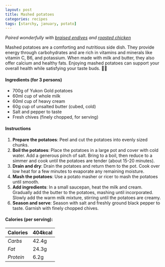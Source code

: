 ```yaml
---
layout: post
title: Mashed potatoes
categories: recipes
tags: [starchy, january, potato]
---
```


*Paired wonderfully with <a href="/recipes/braised-endives">braised endives</a> and <a href="/recipes/roasted-chicken">roasted chicken</a>*

Mashed potatoes are a comforting and nutritious side dish. They provide energy through carbohydrates and are rich in vitamins and minerals like vitamin C, B6, and potassium. When made with milk and butter, they also offer calcium and healthy fats. Enjoying mashed potatoes can support your overall health while satisfying your taste buds. 🥔✨

#### Ingredients (for 3 persons)
- 700g of Yukon Gold potatoes
- 60ml cup of whole milk
- 60ml cup of heavy cream
- 60g cup of unsalted butter (cubed, cold)
- Salt and pepper to taste
- Fresh chives (finely chopped, for serving)

#### Instructions

1. **Prepare the potatoes**: Peel and cut the potatoes into evenly sized chunks.
2. **Boil the potatoes**: Place the potatoes in a large pot and cover with cold water. Add a generous pinch of salt. Bring to a boil, then reduce to a simmer and cook until the potatoes are tender (about 15-20 minutes).
3. **Drain and dry**: Drain the potatoes and return them to the pot. Cook over low heat for a few minutes to evaporate any remaining moisture.
4. **Mash the potatoes**: Use a potato masher or ricer to mash the potatoes until smooth.
5. **Add ingredients**: In a small saucepan, heat the milk and cream. Gradually add the butter to the potatoes, mashing until incorporated. Slowly add the warm milk mixture, stirring until the potatoes are creamy.
6. **Season and serve**: Season with salt and freshly ground black pepper to taste. Garnish with finely chopped chives.

#### Calories (per serving):

| **Calories** | 404kcal |
| ----------- | ----------- |
| *Carbs* | 42.4g |
| *Fat* | 24.3g |
| *Protein* | 6.2g |